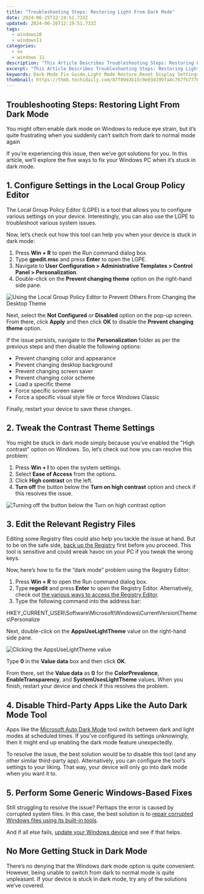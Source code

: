 ```yaml
---
title: "Troubleshooting Steps: Restoring Light From Dark Mode"
date: 2024-06-25T12:19:51.733Z
updated: 2024-06-26T12:19:51.733Z
tags:
  - windows10
  - windows11
categories:
  - os
  - windows 11
description: "This Article Describes Troubleshooting Steps: Restoring Light From Dark Mode"
excerpt: "This Article Describes Troubleshooting Steps: Restoring Light From Dark Mode"
keywords: Dark Mode Fix Guide,Light Mode Restore,Reset Display Settings,Switch Off Dark Theme,Revert To Bright Screen,Disable Dark Style,Turn On Light Display
thumbnail: https://thmb.techidaily.com/87f89d3b15c9e03d195fa4c767fb7770437292a210562c1ab5e7ca0ee4b18377.jpg
---
```


## Troubleshooting Steps: Restoring Light From Dark Mode

 You might often enable dark mode on Windows to reduce eye strain, but it’s quite frustrating when you suddenly can’t switch from dark to normal mode again

 If you’re experiencing this issue, then we’ve got solutions for you. In this article, we’ll explore the five ways to fix your Windows PC when it’s stuck in dark mode.

## 1\. Configure Settings in the Local Group Policy Editor

 The Local Group Policy Editor (LGPE) is a tool that allows you to configure various settings on your device. Interestingly, you can also use the LGPE to troubleshoot various system issues.

 Now, let’s check out how this tool can help you when your device is stuck in dark mode:

1. Press **Win + R** to open the Run command dialog box.
2. Type **gpedit.msc** and press **Enter** to open the LGPE.
3. Navigate to **User Configuration > Administrative Templates > Control Panel > Personalization**.
4. Double-click on the **Prevent changing theme** option on the right-hand side pane.

![Using the Local Group Policy Editor to Prevent Others From Changing the Desktop Theme](https://static1.makeuseofimages.com/wordpress/wp-content/uploads/2022/06/Using-the-Local-Group-Policy-Editor-to-Prevent-Others-From-Changing-the-Desktop-Theme.jpg)

 Next, select the **Not Configured** or **Disabled** option on the pop-up screen. From there, click **Apply** and then click **OK** to disable the **Prevent changing theme** option.

 If the issue persists, navigate to the **Personalization** folder as per the previous steps and then disable the following options:

* Prevent changing color and appearance
* Prevent changing desktop background
* Prevent changing screen saver
* Prevent changing color scheme
* Load a specific theme
* Force specific screen saver
* Force a specific visual style file or force Windows Classic

 Finally, restart your device to save these changes.

## 2\. Tweak the Contrast Theme Settings

 You might be stuck in dark mode simply because you’ve enabled the "High contrast" option on Windows. So, let’s check out how you can resolve this problem:

1. Press **Win + I** to open the system settings.
2. Select **Ease of Access** from the options.
3. Click **High contrast** on the left.
4. **Turn off** the button below the **Turn on high contrast** option and check if this resolves the issue.

![Turning off the button below the Turn on high contrast option](https://static1.makeuseofimages.com/wordpress/wp-content/uploads/2023/03/turning-off-the-button-below-the-turn-on-high-contrast-option.jpg)

## 3\. Edit the Relevant Registry Files

 Editing some Registry files could also help you tackle the issue at hand. But to be on the safe side, [back up the Registry](https://www.makeuseof.com/tag/backup-restore-windows-registry/) first before you proceed. This tool is sensitive and could wreak havoc on your PC if you tweak the wrong keys.

 Now, here’s how to fix the “dark mode” problem using the Registry Editor:

1. Press **Win + R** to open the Run command dialog box.
2. Type **regedit** and press **Enter** to open the Registry Editor. Alternatively, check out [the various ways to access the Registry Editor](https://www.makeuseof.com/windows-11-open-registry-editor/).
3. Type the following command into the address bar:

HKEY_CURRENT_USER\Software\Microsoft\Windows\CurrentVersion\Themes\Personalize

 Next, double-click on the **AppsUseLightTheme** value on the right-hand side pane.

![Clicking the AppsUseLightTheme value](https://static1.makeuseofimages.com/wordpress/wp-content/uploads/2023/03/clicking-the-appsuselighttheme-value.jpg)

 Type **0** in the **Value data** box and then click **OK**.

 From there, set the **Value data** as **0** for the **ColorPrevalence**, **EnableTransparency**, and **SystemUsesLightTheme** values. When you finish, restart your device and check if this resolves the problem.

## 4\. Disable Third-Party Apps Like the Auto Dark Mode Tool

 Apps like the [Microsoft Auto Dark Mode](https://apps.microsoft.com/store/detail/auto-dark-mode/XP8JK4HZBVF435) tool switch between dark and light modes at scheduled times. If you’ve configured its settings unknowingly, then it might end up enabling the dark mode feature unexpectedly.

 To resolve the issue, the best solution would be to disable this tool (and any other similar third-party app). Alternatively, you can configure the tool’s settings to your liking. That way, your device will only go into dark mode when you want it to.

## 5\. Perform Some Generic Windows-Based Fixes

 Still struggling to resolve the issue? Perhaps the error is caused by corrupted system files. In this case, the best solution is to [repair corrupted Windows files using its built-in tools](https://www.makeuseof.com/windows-built-in-repair-tools/).

 And if all else fails, [update your Windows device](https://www.makeuseof.com/update-windows-manually/) and see if that helps.

## No More Getting Stuck in Dark Mode

 There’s no denying that the Windows dark mode option is quite convenient. However, being unable to switch from dark to normal mode is quite unpleasant. If your device is stuck in dark mode, try any of the solutions we’ve covered.


<ins class="adsbygoogle"
     style="display:block"
     data-ad-format="autorelaxed"
     data-ad-client="ca-pub-7571918770474297"
     data-ad-slot="1223367746"></ins>



<ins class="adsbygoogle"
     style="display:block"
     data-ad-client="ca-pub-7571918770474297"
     data-ad-slot="8358498916"
     data-ad-format="auto"
     data-full-width-responsive="true"></ins>


